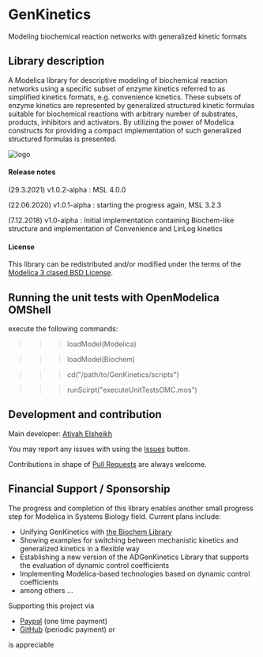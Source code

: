 # GenKinetics

Modeling biochemical reaction networks with generalized kinetic formats 

## Library description

A Modelica library for descriptive modeling of biochemical reaction networks using a specific subset of enzyme kinetics referred to as simplified kinetics formats, e.g. convenience kinetics. These subsets of enzyme kinetics are represented by generalized structured kinetic formulas suitable for biochemical reactions with arbitrary number of substrates, products, inhibitors and activators. By utilizing the power of Modelica constructs for providing a compact implementation of such generalized structured formulas is presented.

![logo](logo.jpg)


#### Release notes

(29.3.2021)  v1.0.2-alpha : MSL 4.0.0 

(22.06.2020) v1.0.1-alpha : starting the progress again, MSL 3.2.3

(7.12.2018)  v1.0-alpha   : Initial implementation containing Biochem-like structure and implementation of Convenience and LinLog kinetics 

#### License

This library can be redistributed and/or modified under the terms of the [Modelica 3 clased BSD License](https://www.modelica.org/licenses/modelica-3-clause-bsd).

## Running the unit tests with OpenModelica OMShell

execute the following commands:

>>>  loadModel(Modelica)

>>>  loadModel(Biochem)

>>>  cd("/path/to/GenKinetics/scripts")

>>>  runScirpt("executeUnitTestsOMC.mos")

## Development and contribution
Main developer: [Atiyah Elsheikh](mailto:Atiyah.Elsheikh@mathemodica.com)

You may report any issues with using the [Issues](../../issues) button.

Contributions in shape of [Pull Requests](../../pulls) are always welcome.

## Financial Support / Sponsorship 

The progress and completion of this library enables another small progress step for Modelica in Systems Biology field. Current plans include: 

- Unifying GenKinetics with [the Biochem Library](https://github.com/OpenModelica/BioChem) 
- Showing examples for switching between mechanistic kinetics and generalized kinetics in a flexible way 
- Establishing a new version of the ADGenKinetics Library that supports the evaluation of dynamic control coefficients 
- Implementing Modelica-based technologies based on dynamic control coefficients 
- among others ... 

Supporting this project via 

- [Paypal](https://www.paypal.com/paypalme/mathemodica) (one time payment)
- [GitHub](https://github.com/sponsors/AtiyahElsheikh) (periodic payment) or 

is appreciable 


